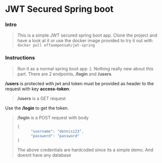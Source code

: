 # JWT Secured Spring boot
### Intro
> This is a simple JWT secured spring boot app. Clone the project and have a look at it or use the docker image provided to try it out with 
```docker pull effaamponsah/jwt-spring```
### Instructions
> Run it as a normal spring boot app :). Nothing really new about this part.
There are 2 endpoints, **/login** and **/users**.

**/users** is protected with jwt and token must be provided as header to the request with key **access-token**.
> **/users** is a GET request

Use the **/login** to get the token.
> **/login** is a POST request with body
>```javascript
>{	
>       "username": "dennis123",
>       "password": "password"
>}
>```
>The above credentials are hardcoded since its a simple demo. And doesnt have any database 